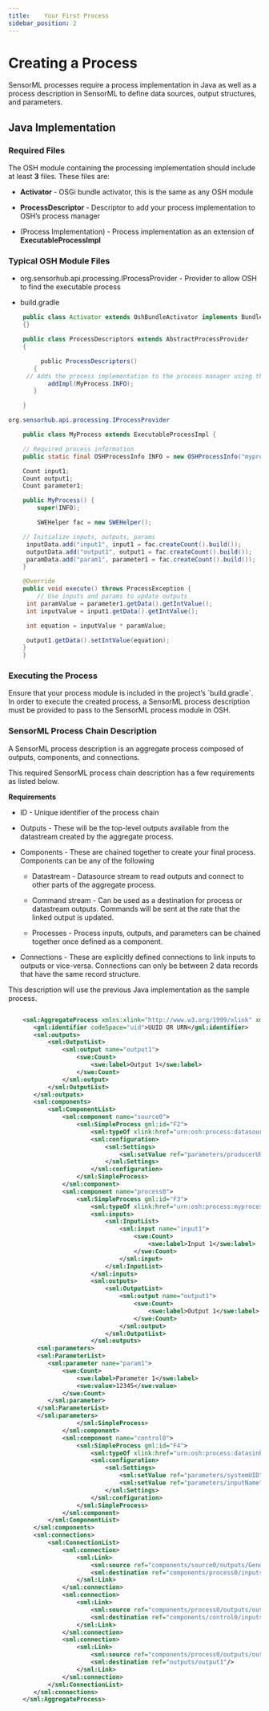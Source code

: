 ```yaml
---
title:    Your First Process
sidebar_position: 2
---
```



# Creating a Process

SensorML processes require a process implementation in Java as well as a process description in SensorML to define data sources, output structures, and parameters.


## Java Implementation

### Required Files

The OSH module containing the processing implementation should include at least **3** files. These files are:

- **Activator** - OSGi bundle activator, this is the same as any OSH module

- **ProcessDescriptor** - Descriptor to add your process implementation to OSH’s process manager

- (Process Implementation) - Process implementation as an extension of **ExecutableProcessImpl**

### Typical OSH Module Files

- org.sensorhub.api.processing.IProcessProvider - Provider to allow OSH to find the executable process

- build.gradle 


```java title="Activator.java"
    public class Activator extends OshBundleActivator implements BundleActivator
    {}
```

```java title="ProcessDescriptor.java"
    public class ProcessDescriptors extends AbstractProcessProvider
    {

         public ProcessDescriptors()
       {
     // Adds the process implementation to the process manager using the ProcessInfo defined in the implementation
           addImpl(MyProcess.INFO);
       }

    }
```

```java title="path.to.ProcessDescriptor"
org.sensorhub.api.processing.IProcessProvider
``` 

```java title="MyProcess.java"
    public class MyProcess extends ExecutableProcessImpl {

    // Required process information 
    public static final OSHProcessInfo INFO = new OSHProcessInfo("myprocessname", "An example process", null, MyProcess.class);

    Count input1;
    Count output1;
    Count parameter1;

    public MyProcess() {
        super(INFO);

        SWEHelper fac = new SWEHelper();

    // Initialize inputs, outputs, params
     inputData.add("input1", input1 = fac.createCount().build());
     outputData.add("output1", output1 = fac.createCount().build());
     paramData.add("param1", parameter1 = fac.createCount().build());
    }

    @Override
    public void execute() throws ProcessException {
        // Use inputs and params to update outputs
     int paramValue = parameter1.getData().getIntValue();
     int inputValue = input1.getData().getIntValue();

     int equation = inputValue * paramValue;

     output1.getData().setIntValue(equation);
    }
    }
```

### Executing the Process

Ensure that your process module is included in the project’s \`build.gradle\`. In order to execute the created process, a SensorML process description must be provided to pass to the SensorML process module in OSH.


### SensorML Process Chain Description

A SensorML process description is an aggregate process composed of outputs, components, and connections.

This required SensorML process chain description has a few requirements as listed below.

**Requirements**

- ID - Unique identifier of the process chain

- Outputs - These will be the top-level outputs available from the datastream created by the aggregate process.

- Components - These are chained together to create your final process. Components can be any of the following

  - Datastream - Datasource stream to read outputs and connect to other parts of the aggregate process.

  - Command stream - Can be used as a destination for process or datastream outputs. Commands will be sent at the rate that the linked output is updated.

  - Processes - Process inputs, outputs, and parameters can be chained together once defined as a component.

- Connections - These are explicitly defined connections to link inputs to outputs or vice-versa. Connections can only be between 2 data records that have the same record structure.



This description will use the previous Java implementation as the sample process.

```xml title="Example SensorML Description"

    <sml:AggregateProcess xmlns:xlink="http://www.w3.org/1999/xlink" xmlns:sml="http://www.opengis.net/sensorml/2.0" xmlns:swe="http://www.opengis.net/swe/2.0" xmlns:gml="http://www.opengis.net/gml/3.2" xmlns:gco="http://www.isotc211.org/2005/gco" xmlns:gmd="http://www.isotc211.org/2005/gmd" gml:id="F1">
       <gml:identifier codeSpace="uid">UUID OR URN</gml:identifier>
       <sml:outputs>
           <sml:OutputList>
               <sml:output name="output1">
                   <swe:Count>
                       <swe:label>Output 1</swe:label>
                   </swe:Count>
               </sml:output>
           </sml:OutputList>
       </sml:outputs>
       <sml:components>
           <sml:ComponentList>
               <sml:component name="source0">
                   <sml:SimpleProcess gml:id="F2">
                       <sml:typeOf xlink:href="urn:osh:process:datasource:stream"/>
                       <sml:configuration>
                           <sml:Settings>
                               <sml:setValue ref="parameters/producerURI">urn:of:system:with:datastream</sml:setValue>
                           </sml:Settings>
                       </sml:configuration>
                   </sml:SimpleProcess>
               </sml:component>
               <sml:component name="process0">
                   <sml:SimpleProcess gml:id="F3">
                       <sml:typeOf xlink:href="urn:osh:process:myprocessname"/>
                       <sml:inputs>
                           <sml:InputList>
                               <sml:input name="input1">
                                   <swe:Count>
                                       <swe:label>Input 1</swe:label>
                                   </swe:Count>
                               </sml:input>
                           </sml:InputList>
                       </sml:inputs>
                       <sml:outputs>
                           <sml:OutputList>
                               <sml:output name="output1">
                                   <swe:Count>
                                       <swe:label>Output 1</swe:label>
                                   </swe:Count>
                               </sml:output>
                           </sml:OutputList>
                       </sml:outputs>
        <sml:parameters>
        <sml:ParameterList>
           <sml:parameter name="param1">
               <swe:Count>
                   <swe:label>Parameter 1</swe:label>
                   <swe:value>12345</swe:value>
               </swe:Count>
           </sml:parameter>
        </sml:ParameterList>
        </sml:parameters>
                   </sml:SimpleProcess>
               </sml:component>
               <sml:component name="control0">
                   <sml:SimpleProcess gml:id="F4">
                       <sml:typeOf xlink:href="urn:osh:process:datasink:commandstream"/>
                       <sml:configuration>
                           <sml:Settings>
                               <sml:setValue ref="parameters/systemUID">urn:to:system:with:controlstreams</sml:setValue>
                               <sml:setValue ref="parameters/inputName">controlStream1</sml:setValue>
                           </sml:Settings>
                       </sml:configuration>
                   </sml:SimpleProcess>
               </sml:component>
           </sml:ComponentList>
       </sml:components>
       <sml:connections>
           <sml:ConnectionList>
               <sml:connection>
                   <sml:Link>
                       <sml:source ref="components/source0/outputs/GenericOutput/anyOutputMatchingInput1Struct"/>
                       <sml:destination ref="components/process0/inputs/input1"/>
                   </sml:Link>
               </sml:connection>
               <sml:connection>
                   <sml:Link>
                       <sml:source ref="components/process0/outputs/output1"/>
                       <sml:destination ref="components/control0/inputs/controlStream1/anyInputMatchingOutput1Struct"/>
                   </sml:Link>
               </sml:connection>
               <sml:connection>
                   <sml:Link>
                       <sml:source ref="components/process0/outputs/output1"/>
                       <sml:destination ref="outputs/output1"/>
                   </sml:Link>
               </sml:connection>
           </sml:ConnectionList>
       </sml:connections>
    </sml:AggregateProcess>
```